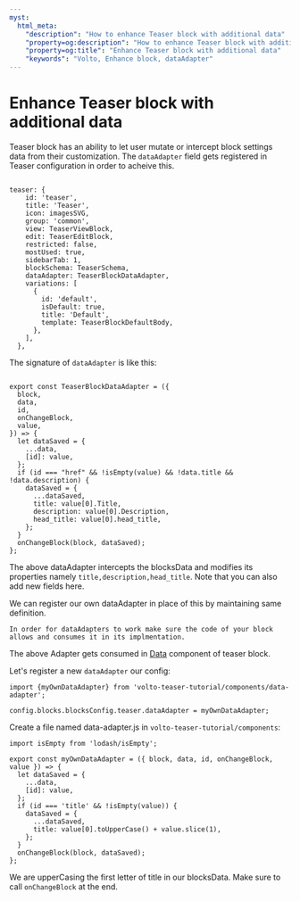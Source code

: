```yaml
---
myst:
  html_meta:
    "description": "How to enhance Teaser block with additional data"
    "property=og:description": "How to enhance Teaser block with additional data"
    "property=og:title": "Enhance Teaser block with additional data"
    "keywords": "Volto, Enhance block, dataAdapter"
---
```


# Enhance Teaser block with additional data

Teaser block has an ability to let user mutate or intercept block settings data from their customization. The `dataAdapter` field gets registered in Teaser configuration in order to acheive this.

```{code-block} js

teaser: {
    id: 'teaser',
    title: 'Teaser',
    icon: imagesSVG,
    group: 'common',
    view: TeaserViewBlock,
    edit: TeaserEditBlock,
    restricted: false,
    mostUsed: true,
    sidebarTab: 1,
    blockSchema: TeaserSchema,
    dataAdapter: TeaserBlockDataAdapter,
    variations: [
      {
        id: 'default',
        isDefault: true,
        title: 'Default',
        template: TeaserBlockDefaultBody,
      },
    ],
  },

```

The signature of `dataAdapter` is like this:

```{code-block} js

export const TeaserBlockDataAdapter = ({
  block,
  data,
  id,
  onChangeBlock,
  value,
}) => {
  let dataSaved = {
    ...data,
    [id]: value,
  };
  if (id === "href" && !isEmpty(value) && !data.title && !data.description) {
    dataSaved = {
      ...dataSaved,
      title: value[0].Title,
      description: value[0].Description,
      head_title: value[0].head_title,
    };
  }
  onChangeBlock(block, dataSaved);
};
```

The above dataAdapter intercepts the blocksData and modifies its properties namely `title,description,head_title`. Note that you can also add new fields here.

We can register our own dataAdapter in place of this by maintaining same definition.

```{note}
In order for dataAdapters to work make sure the code of your block allows and consumes it in its implmentation.
```

The above Adapter gets consumed in [Data](https://github.com/plone/volto/blob/9667cf735e5c3e848de852d615941d98193e0a5e/src/components/manage/Blocks/Teaser/Data.jsx#L47) component of teaser block.

Let's register a new `dataAdapter` our config:

```{code-block} js
import {myOwnDataAdapter} from 'volto-teaser-tutorial/components/data-adapter';

config.blocks.blocksConfig.teaser.dataAdapter = myOwnDataAdapter;
```

Create a file named data-adapter.js in `volto-teaser-tutorial/components`:

```{code-block} js
import isEmpty from 'lodash/isEmpty';

export const myOwnDataAdapter = ({ block, data, id, onChangeBlock, value }) => {
  let dataSaved = {
    ...data,
    [id]: value,
  };
  if (id === 'title' && !isEmpty(value)) {
    dataSaved = {
      ...dataSaved,
      title: value[0].toUpperCase() + value.slice(1),
    };
  }
  onChangeBlock(block, dataSaved);
};
```

We are upperCasing the first letter of title in our blocksData. Make sure to call `onChangeBlock` at the end.

